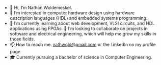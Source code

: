 - 👋 Hi, I’m Nathan Woldemeskel.
- 👀 I’m interested in computer hardware design using hardware description languages (HDL) and embedded systems programming.
- 🌱 I’m currently learning about web development, VLSI circuits, and HDL applications using FPGAs.
💞️ I’m looking to collaborate on projects in software and electrical engineering, which will help me grow my skills in those fields.
- 📫 How to reach me: nathwold@gmail.com or the LinkedIn on my profile page.
- 🎓 Currently pursuing a bachelor of science in Computer Engineering.

<!---
nathwold/nathwold is a ✨ special ✨ repository because its `README.md` (this file) appears on your GitHub profile.
You can click the Preview link to take a look at your changes.
--->
